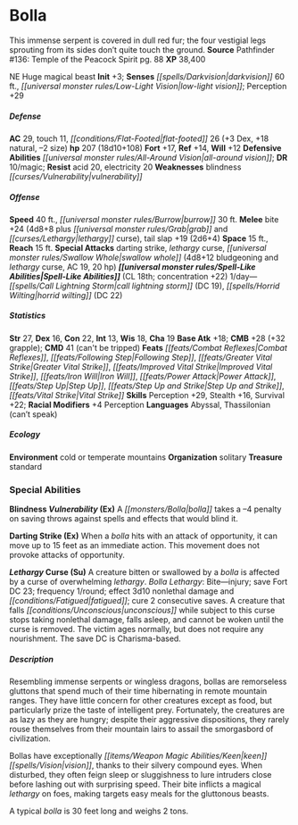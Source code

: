 ﻿---
cssclass: [monsters]
title1: Bolla
desc_short: This immense serpent is covered in dull red fur; the four vestigial legs
  sprouting from its sides don't quite touch the ground.
title2: Bolla
CR: 14
sources:
- name: 'Pathfinder #136: Temple of the Peacock Spirit'
  page: 88
  link: https://paizo.com/products/btpya0b5
XP: 38400
alignment: NE
size: Huge
type: magical beast
initiative:
  bonus: 3
senses:
  darkvision: 60
  low-light vision: true
AC:
  AC: 29
  touch: 11
  flat_footed: 26
  components:
    dex: 3
    natural: 18
    size: -2
HP:
  HP: 207
  long: 18d10+108
saves:
  fort: 17
  ref: 14
  will: 12
defensive_abilities:
- all-around vision
DR:
- amount: 10
  weakness: magic
resistances:
  acid: 20
  electricity: 20
weaknesses:
- blindness vulnerability
speeds:
  base: 40
  burrow: 30
attacks:
  melee:
  - - text: bite +24 (4d8+8 plus grab and lethargy curse)
      entries:
      - - damage: 4d8+8
        - effect: grab
        - effect: lethargy curse
      attack: bite
      bonus:
      - 24
    - text: tail slap +19 (2d6+4)
      entries:
      - - damage: 2d6+4
      attack: tail slap
      bonus:
      - 19
  special:
  - darting strike
  - lethargy curse
  - swallow whole (4d8+12 bludgeoning and lethargy curse, AC 19, 20 hp)
space: 15
reach: 15
spell_like_abilities:
  entries:
  - name: call lightning storm
    source: default
    freq: 1/day
    DC: 19
  - name: horrid wilting
    source: default
    freq: 1/day
    DC: 22
  sources:
  - name: default
    CL: 18
    concentration: 22
ability_scores:
  STR: 27
  DEX: 16
  CON: 22
  INT: 13
  WIS: 18
  CHA: 19
BAB: 18
CMB: 28
CMB_other: +32 grapple
CMD: 41
CMD_other: can't be tripped
feats:
- name: Combat Reflexes
- name: Following Step
- name: Greater Vital Strike
- name: Improved Vital Strike
- name: Iron Will
- name: Power Attack
- name: Step Up
- name: Step Up and Strike
- name: Vital Strike
skills:
  Perception: 29
  Stealth: 16
  Survival: 22
  _racial_mods:
    Perception:
      _: 4
languages:
- Abyssal
- Thassilonian (can't speak)
ecology:
  environment: cold or temperate mountains
  organization: solitary
  treasure_type: standard
special_abilities:
  Blindness Vulnerability (Ex): A bolla takes a -4 penalty on saving throws against
    spells and effects that would blind it.
  Darting Strike (Ex): When a bolla hits with an attack of opportunity, it can move
    up to 15 feet as an immediate action. This movement does not provoke attacks of
    opportunity.
  Lethargy Curse (Su): |-
    A creature bitten or swallowed by a bolla is affected by a curse of overwhelming lethargy.
     Bolla Lethargy: Bite-injury; save Fort DC 23; frequency 1/round; effect 3d10 nonlethal damage and fatigued; cure 2 consecutive saves. A creature that falls unconscious while subject to this curse stops taking nonlethal damage, falls asleep, and cannot be woken until the curse is removed. The victim ages normally, but does not require any nourishment. The save DC is Charisma-based.
desc_long: |-
  Resembling immense serpents or wingless dragons, bollas are remorseless gluttons that spend much of their time hibernating in remote mountain ranges. They have little concern for other creatures except as food, but particularly prize the taste of intelligent prey. Fortunately, the creatures are as lazy as they are hungry; despite their aggressive dispositions, they rarely rouse themselves from their mountain lairs to assail the smorgasbord of civilization.

   Bollas have exceptionally keen vision, thanks to their silvery compound eyes. When disturbed, they often feign sleep or sluggishness to lure intruders close before lashing out with surprising speed. Their bite inflicts a magical lethargy on foes, making targets easy meals for the gluttonous beasts.

   A typical bolla is 30 feet long and weighs 2 tons. 

---

# Bolla
This immense serpent is covered in dull red fur; the four vestigial legs sprouting from its sides don’t quite touch the ground.
**Source** Pathfinder #136: Temple of the Peacock Spirit pg. 88
**XP** 38,400

NE Huge magical beast
**Init** +3; **Senses** _[[spells/Darkvision|darkvision]]_ 60 ft., _[[universal monster rules/Low-Light Vision|low-light vision]]_; Perception +29

##### Defense

**AC** 29, touch 11, _[[conditions/Flat-Footed|flat-footed]]_ 26 (+3 Dex, +18 natural, –2 size)
**hp** 207 (18d10+108)
**Fort** +17, **Ref** +14, **Will** +12
**Defensive Abilities** _[[universal monster rules/All-Around Vision|all-around vision]]_; **DR** 10/magic; **Resist** acid 20, electricity 20
**Weaknesses** blindness _[[curses/Vulnerability|vulnerability]]_

##### Offense
**Speed** 40 ft., _[[universal monster rules/Burrow|burrow]]_ 30 ft.
**Melee** bite +24 (4d8+8 plus _[[universal monster rules/Grab|grab]]_ and _[[curses/Lethargy|lethargy]]_ curse), tail slap +19 (2d6+4)
**Space** 15 ft., **Reach** 15 ft.
**Special Attacks** darting strike, _lethargy_ curse, _[[universal monster rules/Swallow Whole|swallow whole]]_ (4d8+12 bludgeoning and _lethargy_ curse, AC 19, 20 hp)
**_[[universal monster rules/Spell-Like Abilities|Spell-Like Abilities]]_** (CL 18th; concentration +22)
1/day—_[[spells/Call Lightning Storm|call lightning storm]]_ (DC 19), _[[spells/Horrid Wilting|horrid wilting]]_ (DC 22)

##### Statistics
**Str** 27, **Dex** 16, **Con** 22, **Int** 13, **Wis** 18, **Cha** 19
**Base Atk** +18; **CMB** +28 (+32 grapple); **CMD** 41 (can't be tripped)
**Feats** _[[feats/Combat Reflexes|Combat Reflexes]]_, _[[feats/Following Step|Following Step]]_, _[[feats/Greater Vital Strike|Greater Vital Strike]]_, _[[feats/Improved Vital Strike|Improved Vital Strike]]_, _[[feats/Iron Will|Iron Will]]_, _[[feats/Power Attack|Power Attack]]_, _[[feats/Step Up|Step Up]]_, _[[feats/Step Up and Strike|Step Up and Strike]]_, _[[feats/Vital Strike|Vital Strike]]_
**Skills** Perception +29, Stealth +16, Survival +22; **Racial Modifiers** +4 Perception
**Languages** Abyssal, Thassilonian (can’t speak)

##### Ecology

**Environment** cold or temperate mountains
**Organization** solitary
**Treasure** standard

### Special Abilities

**Blindness _Vulnerability_ (Ex)** A _[[monsters/Bolla|bolla]]_ takes a –4 penalty on saving throws against spells and effects that would blind it.

**Darting Strike (Ex)** When a _bolla_ hits with an attack of opportunity, it can move up to 15 feet as an immediate action. This movement does not provoke attacks of opportunity.

**_Lethargy_ Curse (Su)** A creature bitten or swallowed by a _bolla_ is affected by a curse of overwhelming _lethargy_.
 _Bolla_ _Lethargy_: Bite—injury; save Fort DC 23; frequency 1/round; effect 3d10 nonlethal damage and _[[conditions/Fatigued|fatigued]]_; cure 2 consecutive saves. A creature that falls _[[conditions/Unconscious|unconscious]]_ while subject to this curse stops taking nonlethal damage, falls asleep, and cannot be woken until the curse is removed. The victim ages normally, but does not require any nourishment. The save DC is Charisma-based.

##### Description

Resembling immense serpents or wingless dragons, bollas are remorseless gluttons that spend much of their time hibernating in remote mountain ranges. They have little concern for other creatures except as food, but particularly prize the taste of intelligent prey. Fortunately, the creatures are as lazy as they are hungry; despite their aggressive dispositions, they rarely rouse themselves from their mountain lairs to assail the smorgasbord of civilization.

Bollas have exceptionally _[[items/Weapon Magic Abilities/Keen|keen]]_ _[[spells/Vision|vision]]_, thanks to their silvery compound eyes. When disturbed, they often feign sleep or sluggishness to lure intruders close before lashing out with surprising speed. Their bite inflicts a magical _lethargy_ on foes, making targets easy meals for the gluttonous beasts.

A typical _bolla_ is 30 feet long and weighs 2 tons.